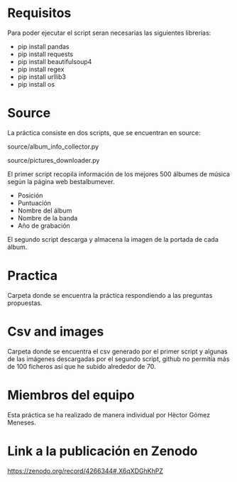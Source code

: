 # Requisitos

Para poder ejecutar el script seran necesarias las siguientes librerías:
- pip install pandas
- pip install requests
- pip install beautifulsoup4
- pip install regex
- pip install urllib3
- pip install os

# Source

La práctica consiste en dos scripts, que se encuentran en source:

source/album_info_collector.py

source/pictures_downloader.py

El primer script recopila información de los mejores 500 álbumes de música según la página web bestalbumever.
- Posición
- Puntuación
- Nombre del álbum
- Nombre de la banda
- Año de grabación

El segundo script descarga y almacena la imagen de la portada de cada álbum.

# Practica

Carpeta donde se encuentra la práctica respondiendo a las preguntas propuestas.

# Csv and images

Carpeta donde se encuentra el csv generado por el primer script y algunas de las imágenes descargadas por el segundo script, github no permitía más de 100 ficheros así que he subido alrededor de 70.

# Miembros del equipo

Esta práctica se ha realizado de manera individual por Hèctor Gómez Meneses.



# Link a la publicación en Zenodo

https://zenodo.org/record/4266344#.X6qXDGhKhPZ
